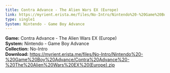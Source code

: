 ```yaml
---
title: Contra Advance - The Alien Wars EX (Europe)
link: https://myrient.erista.me/files/No-Intro/Nintendo%20-%20Game%20Boy%20Advance/Contra%20Advance%20-%20The%20Alien%20Wars%20EX%20(Europe).zip
type: single1
System: Nintendo - Game Boy Advance
---
```

<b>Game:</b> Contra Advance - The Alien Wars EX (Europe)<br>
<b>System:</b> Nintendo - Game Boy Advance<br>
<b>Collection:</b> No-Intro<br>
<b>Download:</b> https://myrient.erista.me/files/No-Intro/Nintendo%20-%20Game%20Boy%20Advance/Contra%20Advance%20-%20The%20Alien%20Wars%20EX%20(Europe).zip